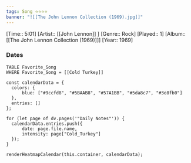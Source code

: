 ```yaml
---
tags: Song ⭐⭐⭐⭐ 
banner: "![[The John Lennon Collection (1969).jpg]]"
---
```

[Time:: 5:01]
[Artist:: [[John Lennon]] ]
[Genre:: Rock]
[Played:: 1]
[Album:: [[The John Lennon Collection (1969)]]]
[Year:: 1969]
### Dates
````dataview
TABLE Favorite_Song
WHERE Favorite_Song = [[Cold Turkey]]
````
  ```dataviewjs
const calendarData = { 
	colors: { 
		blue: ["#9ccfd8", "#5BAAB8", "#57A1BB", "#5da8c7", "#3e8fb0"] 
	}, 
	entries: [] 
}; 

for (let page of dv.pages('"Daily Notes"')) { 
	calendarData.entries.push({ 
		date: page.file.name, 
		intensity: page["Cold_Turkey"]
	}); 
} 

renderHeatmapCalendar(this.container, calendarData);
```
